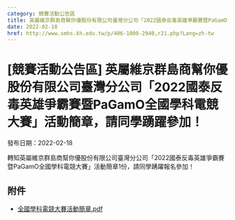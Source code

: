 ```yaml
---
category: 競賽活動公告區
title: 英屬維京群島商幫你優股份有限公司臺灣分公司「2022國泰反毒英雄爭霸賽暨PaGamO全國學科電競大賽」活動簡章，請同學踴躍參加！
date: 2022-02-18
href: http://www.smhs.kh.edu.tw/p/406-1000-2940,r21.php?Lang=zh-tw
---
```


# [競賽活動公告區] 英屬維京群島商幫你優股份有限公司臺灣分公司「2022國泰反毒英雄爭霸賽暨PaGamO全國學科電競大賽」活動簡章，請同學踴躍參加！

發布日期：2022-02-18

<div><div></div><div>轉知英屬維京群島商幫你優股份有限公司臺灣分公司「2022國泰反毒英雄爭霸賽暨PaGamO全國學科電競大賽」活動簡章1份，請同學踴躍報名參加！</div></div>

## 附件

- [全國學科電競大賽活動簡章.pdf](https://www.smhs.kh.edu.tw/var/file/0/1000/attach/30/pta_2658_8525207_49119.pdf)
